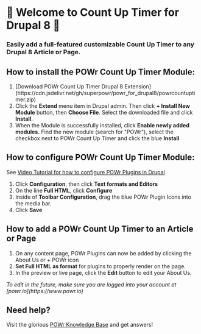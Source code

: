 # 🎉 Welcome to Count Up Timer for Drupal 8 🎉

### Easily add a full-featured customizable Count Up Timer to any Drupal 8 Article or Page.

## How to install the POWr Count Up Timer Module:
<ol>
  <li>[Download POWr Count Up Timer Drupal 8 Extension](https://cdn.jsdelivr.net/gh/superpowr/powr_for_drupal8/powrcountuptimer.zip)</li>
  <li>Click the <b>Extend</b> menu item in Drupal admin. Then click <b>+ Install New Module</b> button, then <b>Choose File</b>. Select the downloaded file and click <b>Install</b>.</li>
  <li> When the Module is successfully installed, click <b>Enable newly added modules.</b> Find the new module (search for "POWr"), select the checkbox next to POWr Count Up Timer and click the blue <b>Install</b></li>
</ol>

## How to configure POWr Count Up Timer Module:
See [Video Tutorial for how to configure POWr Plugins in Drupal](https://www.youtube.com/watch?v=8V4WzSqpvRA)
<ol>
	<li>Click <b>Configuration</b>, then click <b>Text formats and Editors</b></li>
    <li>On the line <b>Full HTML</b>, click <b>Configure</b></li>
    <li>Inside of <b>Toolbar Configuration</b>, drag the blue POWr Plugin Icons into the media bar.</li>
	<li>Click <b>Save</b></li>
</ol>

## How to add a POWr Count Up Timer to an Article or Page
<ol>
	<li>On any content page, POWr Plugins can now be added by clicking the About Us or + POWr icon</li>
	<li><b>Set Full HTML as format</b> for plugins to properly render on the page.</li>
	<li>In the preview or live page, click the <b>Edit</b> button to edit your About Us.</li>
</ol>
<i>To edit in the future, make sure you are logged into your account at [powr.io](https://www.powr.io)</i>
<br/>


## Need help?
Visit the glorious [ POWr Knowledge Base](https://www.powr.io/knowledge-base) and get answers!
